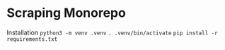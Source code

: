 # Scraping Monorepo

Installation
`python3 -m venv .venv`
`. .venv/bin/activate`
`pip install -r requirements.txt`
